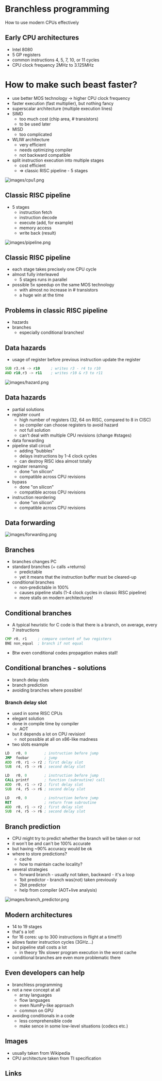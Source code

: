 # Branchless programming

How to use modern CPUs effectively



## Early CPU architectures

* Intel 8080
* 5 GP registers
* common instructions 4, 5, 7, 10, or 11 cycles
* CPU clock frequency 2MHz to 3.125MHz



# How to make such beast faster?

* use better MOS technology -> higher CPU clock frequency
* faster execution (fast multiplier), but nothing fancy
* superscalar architecture (multiple execution lines)
* SIMD
    - too much cost (chip area, # transistors)
    - to be used later
* MISD
    - too complicated
* WLIW architecture
    - very efficient
    - needs optimizing compiler
    - not backward compatible
* split instruction execution into multiple stages
    - cost efficient
    - => classic RISC pipeline - 5 stages

![images/cpu1.png](images/cpu1.png)



## Classic RISC pipeline

* 5 stages
    - instruction fetch
    - instruction decode
    - execute (add, for example)
    - memory access
    - write back (result)

![images/pipeline.png](images/pipeline.png)



## Classic RISC pipeline

* each stage takes precisely one CPU cycle
* almost fully interleaved
    - 5 stages runs in parallel
* possible 5x speedup on the same MOS technology
    - with almost no increase in # transistors
    - a huge win at the time



## Problems in classic RISC pipeline

* hazards
* branches
    - especially conditional branches!



## Data hazards

* usage of register before previous instruction update the register

```asm
SUB r3,r4 -> r10     ; writes r3 - r4 to r10
AND r10,r3 -> r11    ; writes r10 & r3 to r11
```

![images/hazard.png](images/hazard.png)




## Data hazards

* partial solutions
* register count
    - high number of registers (32, 64 on RISC, compared to 8 in CISC)
    - so compiler can choose registers to avoid hazard
    - not full solution
    - can't deal with multiple CPU revisions (change #stages)
* data forwarding
* pipeline stall circuit
    - adding "bubbles"
    - delays instructions by 1-4 clock cycles
    - can destroy RISC idea almost totally
* register renaming
    - done "on silicon"
    - compatible across CPU revisions
* bypass
    - done "on silicon"
    - compatible across CPU revisions
* instruction reordering
    - done "on silicon"
    - compatible across CPU revisions



## Data forwarding

![images/forwarding.png](images/forwarding.png)



## Branches

* branches changes PC
* standard branches (+ calls +returns)
    - predictable
    - yet it means that the instruction buffer must be cleared-up
* conditional branches
    - non-predictable in 100%
    - causes pipeline stalls (1-4 clock cycles in classic RISC pipeline)
    - more stalls on modern architectures!



## Conditional branches

* A typical heuristic for C code is that there is a branch, on average, every 7
  instructions


```asm
CMP r0, r1     ; compare content of two registers
BNE non_equal  ; branch if not equal
```

* Btw even conditional codes propagation makes stall!



## Conditional branches - solutions

* branch delay slots
* branch prediction
* avoiding branches where possible!



### Branch delay slot

* used in some RISC CPUs
* elegant solution
* done in compile time by compiler
    - AOT
* but it depends a lot on CPU revision!
    - not possible at all on x86-like madness
* two slots example

```asm
LD   r0, 0        ; instruction before jump
JMP  foobar       ; jump
ADD  r0, r1 -> r2 ; first delay slot
SUB  r4, r5 -> r6 ; second delay slot
```

```asm
LD   r0, 0        ; instruction before jump
CALL printf       ; function (subroutine) call
ADD  r0, r1 -> r2 ; first delay slot
SUB  r4, r5 -> r6 ; second delay slot
```

```asm
LD   r0, 0        ; instruction before jump
RET               ; return from subroutine
ADD  r0, r1 -> r2 ; first delay slot
SUB  r4, r5 -> r6 ; second delay slot
```



## Branch prediction

* CPU might try to predict whether the branch will be taken or not
* it won't be and can't be 100% accurate
* but having ~90% accuracy would be ok
* where to store predictions?
    - cache
    - how to maintain cache locality?
* several strategies
    - forward branch - usually not taken, backward - it's a loop
    - 1bit predictor - branch was(not) taken previously
    - 2bit predictor
    - help from compiler (AOT+live analysis)

![images/branch_predictor.png](images/branch_predictor.png)



## Modern architectures

* 14 to 19 stages
* that's a lot!
* for 16 cores: up to 300 instructions in flight at a time!!!)
* allows faster instruction cycles (3GHz...)
* but pipeline stall costs a lot
    - in theory 19x slower program execution in the worst cache
* conditional branches are even more problematic there



## Even developers can help

* branchless programming
* not a new concept at all
    - array languages
    - flow languages
    - even NumPy-like approach
    - common on GPU
* avoiding conditionals in a code
    - less comprehensible code
    - make sence in some low-level situations (codecs etc.)



## Images

* usually taken from Wikipedia
* CPU architecture taken from TI specification



## Links
